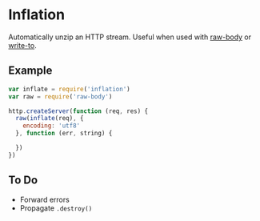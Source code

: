
# Inflation

Automatically unzip an HTTP stream.
Useful when used with [raw-body](https://github.com/stream-utils/raw-body) or [write-to](https://github.com/stream-utils/write-to).

## Example

```js
var inflate = require('inflation')
var raw = require('raw-body')

http.createServer(function (req, res) {
  raw(inflate(req), {
    encoding: 'utf8'
  }, function (err, string) {

  })
})
```

## To Do

- Forward errors
- Propagate `.destroy()`
